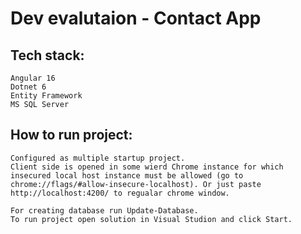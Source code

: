 # Dev evalutaion - Contact App


## Tech stack:
	Angular 16
	Dotnet 6
	Entity Framework
	MS SQL Server

## How to run project:
	Configured as multiple startup project.
	Client side is opened in some wierd Chrome instance for which insecured local host instance must be allowed (go to chrome://flags/#allow-insecure-localhost). Or just paste http://localhost:4200/ to regualar chrome window.
	
	For creating database run Update-Database.
	To run project open solution in Visual Studion and click Start.
